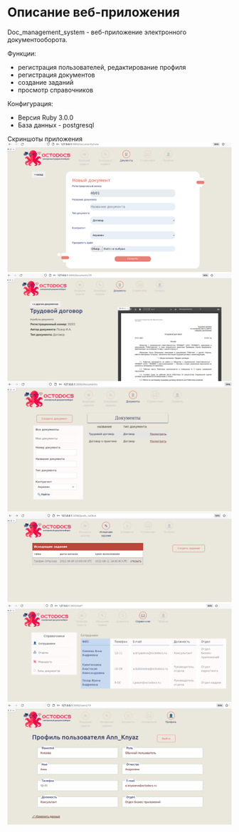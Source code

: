 # Описание веб-приложения

Doc_management_system - веб-приложение электронного документооборота.

 Функции: 
* регистрация пользователей, редактирование профиля
* регистрация документов
* создание заданий
* просмотр справочников

 Конфигурация:
* Версия Ruby 3.0.0
* База данных - postgresql

Скриншоты приложения
![Image text](https://github.com/knyazann/Doc_management_system/blob/master/Screenshots/create_doc.png)
![Image text](https://github.com/knyazann/Doc_management_system/blob/master/Screenshots/doc_page.png)
![Image text](https://github.com/knyazann/Doc_management_system/blob/master/Screenshots/documents.png)
![Image text](https://github.com/knyazann/Doc_management_system/blob/master/Screenshots/outbox_goals.png)
![Image text](https://github.com/knyazann/Doc_management_system/blob/master/Screenshots/staff_table.png)
![Image text](https://github.com/knyazann/Doc_management_system/blob/master/Screenshots/user_profile.png)
